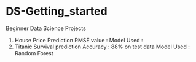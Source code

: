 # DS-Getting_started
Beginner Data Science Projects
1. House Price Prediction
    RMSE value :
    Model Used : 
2. Titanic Survival prediction
    Accuracy   : 88% on test data
    Model Used : Random Forest
